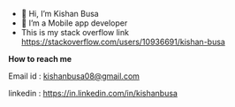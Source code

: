 - 👋 Hi, I’m Kishan Busa
- 👀 I’m a Mobile app developer
- This is my stack overflow link https://stackoverflow.com/users/10936691/kishan-busa

******How to reach me******

Email id : kishanbusa08@gmail.com

linkedin : https://in.linkedin.com/in/kishanbusa


<!---
KishanBusa8/KishanBusa8 is a ✨ special ✨ repository because its `README.md` (this file) appears on your GitHub profile.
You can click the Preview link to take a look at your changes.
--->
